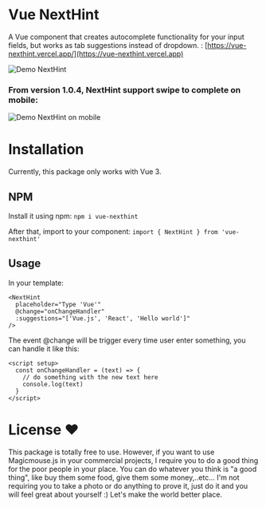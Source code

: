 # Vue NextHint

A Vue component that creates autocomplete functionality for your input fields, but works as tab suggestions instead of dropdown. : [https://vue-nexthint.vercel.app/](https://vue-nexthint.vercel.app)

![Demo NextHint](https://res.cloudinary.com/veseylab/image/upload/v1708086865/nexthint/wuotjrvsld7xya72qhij.gif)


### From version 1.0.4, NextHint support swipe to complete on mobile:
![Demo NextHint on mobile](https://res.cloudinary.com/veseylab/image/upload/v1710901223/nexthint/dsun6kcueojxubou7rbx.gif)

# Installation
Currently, this package only works with Vue 3.

## NPM
Install it using npm: `npm i vue-nexthint`

After that, import to your component: `import { NextHint } from 'vue-nexthint'`

## Usage
In your template:
```
<NextHint
  placeholder="Type 'Vue'"
  @change="onChangeHandler"
  :suggestions="['Vue.js', 'React', 'Hello world']"
/>
```

The event @change will be trigger every time user enter something, you can handle it like this:
```
<script setup>
  const onChangeHandler = (text) => {
    // do something with the new text here
    console.log(text)
  }
</script>
```


# License ❤️
This package is totally free to use. However, if you want to use Magicmouse.js in your commercial projects, I require you to do a good thing for the poor people in your place. You can do whatever you think is "a good thing", like buy them some food, give them some money,..etc... 
I'm not requiring you to take a photo or do anything to prove it, just do it and you will feel great about yourself :)
Let's make the world better place. 